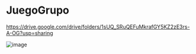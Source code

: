 # JuegoGrupo

https://drive.google.com/drive/folders/1sUQ_SRuQEFuMkrafGY5KZ2zE3rs-A-OG?usp=sharing

![image](https://github.com/user-attachments/assets/540f3751-64e4-467b-9e13-7065d95c5a4c)
